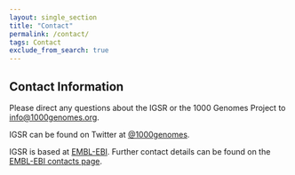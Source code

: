 ```yaml
---
layout: single_section
title: "Contact"
permalink: /contact/
tags: Contact
exclude_from_search: true
---
```



## Contact Information

Please direct any questions about the IGSR or the 1000 Genomes Project to [info@1000genomes.org](mailto:info@1000genomes.org).

IGSR can be found on Twitter at [@1000genomes](http://www.twitter.com/1000genomes).

IGSR is based at [EMBL-EBI](http://www.ebi.ac.uk). Further contact details can be found on the [EMBL-EBI contacts page](http://www.ebi.ac.uk/about/contact).
